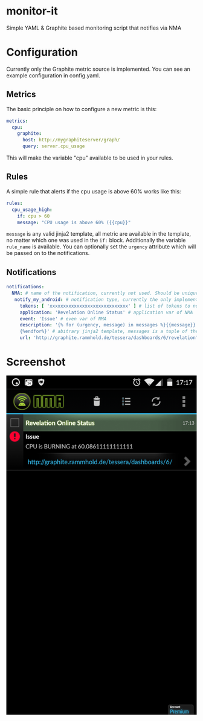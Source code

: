 # monitor-it
Simple YAML &amp; Graphite based monitoring script that notifies via NMA

# Configuration

Currently only the Graphite metric source is implemented. You can see an example configuration in config.yaml.

## Metrics

The basic principle on how to configure a new metric is this:

```yaml
metrics:
  cpu:
    graphite:
      host: http://mygraphiteserver/graph/
      query: server.cpu_usage
```

This will make the variable "cpu" available to be used in your rules.


## Rules
A simple rule that alerts if the cpu usage is above 60% works like this:

```yaml
rules:
  cpu_usage_high:
    if: cpu > 60
    message: "CPU usage is above 60% ({{cpu}}"
```
```message``` is any valid jinja2 template, all metric are available in the template, no matter which one was used in the ```if:``` block. Additionally the variable ```rule_name``` is available.
You can optionally set the ```urgency``` attribute which will be passed on to the notifications.

## Notifications



```yaml
notifications:
  NMA: # name of the notification, currently not used. Should be unique thought
   notify_my_android: # notification type, currently the only implemented one
     tokens: [ 'xxxxxxxxxxxxxxxxxxxxxxxxxxxxx' ] # list of tokens to notify
     application: 'Revelation Online Status' # application var of NMA
     event: 'Issue' # even var of NMA
     description: '{% for (urgency, message) in messages %}{{message}}
     {%endfor%}' # abitrary jinja2 template, messages is a tuple of the urgency and message generated by rules
     url: 'http://graphite.rammhold.de/tessera/dashboards/6/revelation?from=-1h' # url to pass along with the notification, usually some way for the notified person to react/confirm the reported issue
```

# Screenshot
![Screenshot](/example.png?raw=true)
